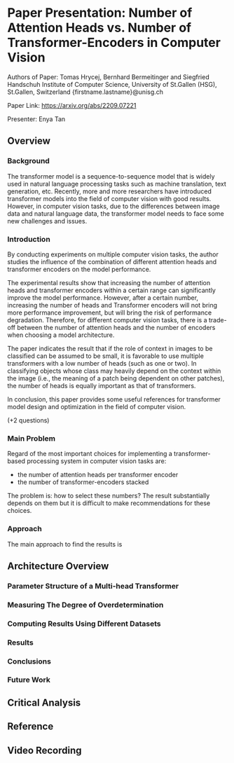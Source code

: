 # Paper Presentation: Number of Attention Heads vs. Number of Transformer-Encoders in Computer Vision

Authors of Paper: Tomas Hrycej, Bernhard Bermeitinger and Siegfried Handschuh
Institute of Computer Science, University of St.Gallen (HSG), St.Gallen, Switzerland
{firstname.lastname}@unisg.ch

Paper Link: https://arxiv.org/abs/2209.07221

Presenter: Enya Tan

## Overview

### Background

The transformer model is a sequence-to-sequence model that is widely used in natural language processing tasks such as machine translation, text generation, etc. Recently, more and more researchers have introduced transformer models into the field of computer vision with good results. However, in computer vision tasks, due to the differences between image data and natural language data, the transformer model needs to face some new challenges and issues.

### Introduction

By conducting experiments on multiple computer vision tasks, the author studies the influence of the combination of different attention heads and transformer encoders on the model performance. 

The experimental results show that increasing the number of attention heads and transformer encoders within a certain range can significantly improve the model performance. However, after a certain number, increasing the number of heads and Transformer encoders will not bring more performance improvement, but will bring the risk of performance degradation. Therefore, for different computer vision tasks, there is a trade-off between the number of attention heads and the number of encoders when choosing a model architecture.

The paper indicates the result that if the role of context in images to be classified can be assumed to be small, it is favorable to use multiple transformers with a low number of heads (such as one or two). In classifying objects whose class may heavily depend on the context within the image (i.e., the meaning of a patch being dependent on other patches), the number of heads is equally important as that of transformers.

In conclusion, this paper provides some useful references for transformer model design and optimization in the field of computer vision.

(+2 questions)

### Main Problem

Regard of the most important choices for implementing a transformer-based processing system in computer vision tasks are:

- the number of attention heads per transformer encoder
- the number of transformer-encoders stacked

The problem is: how to select these numbers? The result substantially depends on them but it is difficult to make recommendations for these choices.

### Approach

The main approach to find the results is

## Architecture Overview

### Parameter Structure of a Multi-head Transformer

### Measuring The Degree of Overdetermination

### Computing Results Using Different Datasets

### Results

### Conclusions

### Future Work

## Critical Analysis

## Reference

## Video Recording
